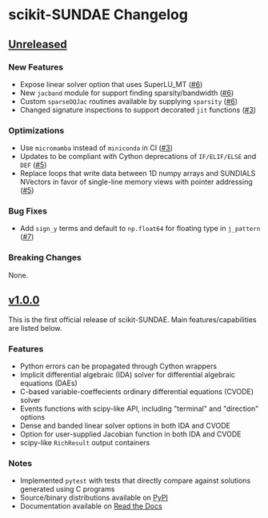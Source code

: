 # scikit-SUNDAE Changelog

## [Unreleased](https://github.com/NREL/scikit-sundae/)

### New Features
- Expose linear solver option that uses SuperLU_MT ([#6](https://github.com/NREL/scikit-sundae/pull/6))
- New `jacband` module for support finding sparsity/bandwidth ([#6](https://github.com/NREL/scikit-sundae/pull/6))
- Custom `sparseDQJac` routines available by supplying `sparsity` ([#6](https://github.com/NREL/scikit-sundae/pull/6))
- Changed signature inspections to support decorated `jit` functions ([#3](https://github.com/NREL/scikit-sundae/pull/3))

### Optimizations
- Use `micromamba` instead of `miniconda` in CI ([#3](https://github.com/NREL/scikit-sundae/pull/3))
- Updates to be compliant with Cython deprecations of `IF/ELIF/ELSE` and `DEF` ([#5](https://github.com/NREL/scikit-sundae/pull/5))
- Replace loops that write data between 1D numpy arrays and SUNDIALS NVectors in favor of single-line memory views with pointer addressing ([#5](https://github.com/NREL/scikit-sundae/pull/5))

### Bug Fixes
- Add `sign_y` terms and default to `np.float64` for floating type in `j_pattern` ([#7](https://github.com/NREL/scikit-sundae/pull/7))

### Breaking Changes
None.

## [v1.0.0](https://github.com/NREL/scikit-sundae/tree/v1.0.0)
This is the first official release of scikit-SUNDAE. Main features/capabilities are listed below.

### Features
- Python errors can be propagated through Cython wrappers
- Implicit differential algebraic (IDA) solver for differential algebraic equations (DAEs)
- C-based variable-coeffecients ordinary differential equations (CVODE) solver
- Events functions with scipy-like API, including "terminal" and "direction" options
- Dense and banded linear solver options in both IDA and CVODE
- Option for user-supplied Jacobian function in both IDA and CVODE
- scipy-like `RichResult` output containers

### Notes
- Implemented `pytest` with tests that directly compare against solutions generated using C programs
- Source/binary distributions available on [PyPI](https://pypi.org/project/scikit-sundae)
- Documentation available on [Read the Docs](https://scikit-sundae.readthedocs.io/)
